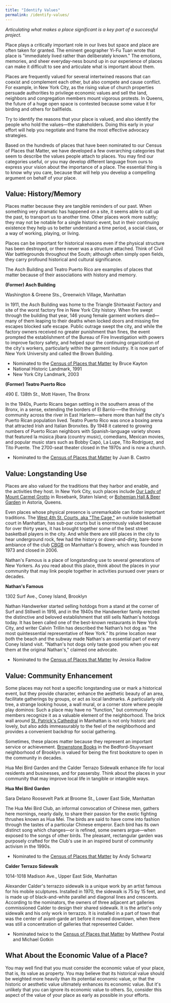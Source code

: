 ```yaml
---
title: "Identify Values"
permalink: /identify-values/
---
```


*Articulating what makes a place significant is a key part of a successful project.*

Place plays a critically important role in our lives but space and place are often taken for granted. The eminent geographer Yi-Fu Tuan wrote that place is "immediately lived rather than deliberately known." The emotions, memories, and sheer everyday-ness bound up in our experience of places can make it difficult to see and articulate what is important about them.

Places are frequently valued for several intertwined reasons that can coexist and complement each other, but also compete and cause conflict. For example, in New York City, as the rising value of church properties persuade authorities to privilege economic values and sell the land, neighbors and congregation members mount vigorous protests. In Queens, the future of a huge open space is contested because some value it for birding and others for ballfields.

Try to identify the reasons that your place is valued, and also identify the people who hold the values—the stakeholders. Doing this early in your effort will help you negotiate and frame the most effective advocacy strategies.

Based on the hundreds of places that have been nominated to our Census of Places that Matter, we have developed a few overarching categories that seem to describe the values people attach to places. You may find our categories useful, or you may develop different language from ours to express your vision about the importance of a place. The essential thing is to know why you care, because that will help you develop a compelling argument on behalf of your place.

## Value: History/Memory

Places matter because they are tangible reminders of our past. When something very dramatic has happened on a site, it seems able to call up the past, to transport us to another time. Other places work more subtly; they may not be notable for a single historic event, but in their continuing existence they help us to better understand a time period, a social class, or a way of working, playing, or living. 

Places can be important for historical reasons even if the physical structure has been destroyed, or there never was a structure attached. Think of Civil War battlegrounds throughout the South; although often simply open fields, they carry profound historical and cultural significance. 

The Asch Building and Teatro Puerto Rico are examples of places that matter because of their associations with history and memory.

**(Former) Asch Building**

Washington & Greene Sts., Greenwich Village, Manhattan

In 1911, the Asch Building was home to the Triangle Shirtwaist Factory and site of the worst factory fire in New York City history. When fire swept through the building that year, 146 young female garment workers died—many of them leaping to their deaths when locked doors and missing fire escapes blocked safe escape. Public outrage swept the city, and while the factory owners received no greater punishment than fines, the event prompted the establishment of the Bureau of Fire Investigation with powers to improve factory safety, and helped spur the continuing organization of the city's workers, particularly within the garment industry. It is now part of New York University and called the Brown Building.

- Nominated to the [Census of Places that Matter](http://www.placematters.net/node/1009) by Bruce Kayton
- National Historic Landmark, 1991
- New York City Landmark, 2003

**(Former) Teatro Puerto Rico**

490 E. 138th St., Mott Haven, The Bronx

In the 1940s, Puerto Ricans began settling in the southern areas of the Bronx, in a sense, extending the borders of El Barrio-—the thriving community across the river in East Harlem—where more than half the city's Puerto Rican population lived. Teatro Puerto Rico was once a boxing arena that attracted Irish and Italian Bronxites. By 1948 it catered to growing numbers of Puerto Rican neighbors with Spanish-language variety shows that featured la música jíbara (country music), comedians, Mexican movies, and popular music stars such as Bobby Capó, La Lupe, Tito Rodríguez, and Tito Puente. The 2700-seat theater closed in the 1970s and is now a church.

- Nominated to the [Census of Places that Matter](http://www.placematters.net/node/1540) by Juan B. Castro

## Value: Longstanding Use

Places are also valued for the traditions that they harbor and enable, and the activities they host. In New York City, such places include [Our Lady of Mount Carmel Grotto](http://www.placematters.net/node/1400) in Rosebank, Staten Island; or [Bohemian Hall & Beer Garden](http://www.placematters.net/node/1044) in Astoria, Queens.

Even places whose physical presence is unremarkable can foster important traditions. The [West 4th St. Courts, aka "The Cage,"](http://www.placematters.net/node/1542) an outside basketball court in Manhattan, has sub-par courts but is enormously valued because for over thirty years, it has brought together some of the best street basketball players in the city. And while there are still places in the city to hear underground rock, few had the history or down-and-dirty, bare-bone ambiance of the club [CBGB](http://www.placematters.net/node/1085) on Manhattan's Bowery, which was founded in 1973 and closed in 2006.

Nathan's Famous is a place of longstanding use to several generations of New Yorkers. As you read about this place, think about the places in your community that may link people together in activities pursued over years or decades.

**Nathan's Famous**

1302 Surf Ave., Coney Island, Brooklyn

Nathan Handwerker started selling hotdogs from a stand at the corner of Surf and Stillwell in 1916, and in the 1940s the Handwerker family erected the distinctive and beloved establishment that still sells Nathan's hotdogs today. It has been called one of the best-known restaurants in New York City, and writer Calvin Trillin has described the Nathan’s hot dog as “the most quintessential representative of New York.” Its prime location near both the beach and the subway made Nathan's an essential part of every Coney Island visit. "Nathan's hot dogs only taste good you when you eat them at the original Nathan's," claimed one advocate.

- Nominated to the [Census of Places that Matter](http://www.placematters.net/node/1373) by Jessica Radow

## Value: Community Enhancement

Some places may not host a specific longstanding use or mark a historical event, but they provide character, enhance the aesthetic beauty of an area, facilitate gatherings by groups, or act as local landmarks. A particularly old tree, a strange looking house, a wall mural, or a corner store where people play dominos: Such a place may have no "function," but community members recognize it as a valuable element of the neighborhood. The brick wall around [St. Patrick's Cathedral](http://www.placematters.net/node/1510) in Manhattan is not only historic and lovely, but also adds immeasurably to the feel of the neighborhood and provides a convenient backdrop for social gathering.

Sometimes, these places matter because they represent an important service or achievement. [Brownstone Books](http://www.placematters.net/node/1071) in the Bedford-Stuyvesant neighborhood of Brooklyn is valued for being the first bookstore to open in the community in decades.

Hua Mei Bird Garden and the Calder Terrazo Sidewalk enhance life for local residents and businesses, and for passersby. Think about the places in your community that may improve local life in tangible or intangible ways. 

**Hua Mei Bird Garden**

Sara Delano Roosevelt Park at Broome St., Lower East Side, Manhattan

The Hua Mei Bird Club, an informal convocation of Chinese men, gathers here mornings, nearly daily, to share their passion for the exotic fighting thrushes known as Hua Mei. The birds are said to have come into fashion through the tastes of a particular Chinese emperor. Each bird has its own distinct song which changes—or is refined, some owners argue—when exposed to the songs of other birds. The pleasant, rectangular garden was purposely crafted for the Club's use in an inspired burst of community activism in the 1990s.

- Nominated to the [Census of Places that Matter](http://www.placematters.net/node/1241) by Andy Schwartz

**Calder Terrazo Sidewalk**

1014-1018 Madison Ave., Upper East Side, Manhattan

Alexander Calder's terrazzo sidewalk is a unique work by an artist famous for his mobile sculptures. Installed in 1970, the sidewalk is 75 by 15 feet, and is made up of black-and-white parallel and diagonal lines and crescents. According to the nominators, the owners of three adjacent art galleries commissioned Calder to design their shared sidewalk. It is the artist's only sidewalk and his only work in terrazzo. It is installed in a part of town that was the center of avant-garde art before it moved downtown, when there was still a concentration of galleries that represented Calder.

- Nominated twice to the [Census of Places that Matter](http://www.placematters.net/node/986) by Matthew  Postal and Michael Gotkin

## What About the Economic Value of a Place?

You may well find that you must consider the economic value of your place, that is, its value as property. You may believe that its historical value should be weighted more heavily than its potential economic value, or that the historic or aesthetic value ultimately enhances its economic value. But it's unlikely that you can ignore its economic value to others. So, consider this aspect of the value of your place as early as possible in your efforts.
